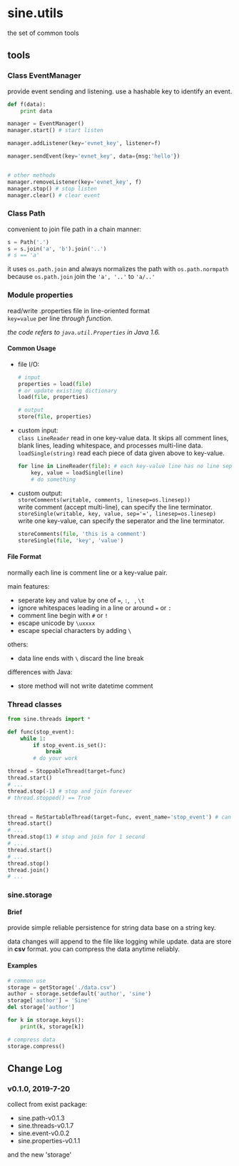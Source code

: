 # sine.utils

the set of common tools

## tools

### Class EventManager

provide event sending and listening.
use a hashable key to identify an event.

```python
def f(data):
    print data

manager = EventManager()
manager.start() # start listen

manager.addListener(key='evnet_key', listener=f)

manager.sendEvent(key='evnet_key', data={msg:'hello'})


# other methods
manager.removeListener(key='evnet_key', f)
manager.stop() # stop listen
manager.clear() # clear event
```

### Class Path

convenient to join file path in a chain manner:

```python
s = Path('.')
s = s.join('a', 'b').join('..')
# s == 'a'
```

it uses `os.path.join` and always normalizes the path with `os.path.normpath`  
because `os.path.join` join the `'a', '..'` to `'a/..'`

### Module properties

read/write .properties file in line-oriented format  
`key=value` per line *through function*.

*the code refers to `java.util.Properties` in Java 1.6.*

#### Common Usage

* file I/O:

    ```python
    # input
    properties = load(file)
    # or update existing dictionary
    load(file, properties)

    # output
    store(file, properties)
    ```

* custom input:  
    `class LineReader` read in one key-value data. It skips all comment lines,  
    blank lines, leading whitespace, and processes multi-line data.  
    `loadSingle(string)` read each piece of data given above to key-value.  

    ```python
    for line in LineReader(file): # each key-value line has no line seperator
        key, value = loadSingle(line)
        # do something
    ```

* custom output:  
    `storeComments(writable, comments, linesep=os.linesep))`  
    write comment (accept multi-line), can specify the line terminator.  
    `storeSingle(writable, key, value, sep='=', linesep=os.linesep)`  
    write one key-value, can specify the seperator and the line terminator.  

    ```python
    storeComments(file, 'this is a comment')
    storeSingle(file, 'key', 'value')
    ```

#### File Format

normally each line is comment line or a key-value pair.

main features:

* seperate key and value by one of `=`, `:`, ` `, `\t`
* ignore whitespaces leading in a line or around `=` or `:`
* comment line begin with `#` or `!`
* escape unicode by `\uxxxx`
* escape special characters by adding `\`

others:

* data line ends with `\` discard the line break

differences with Java:

* store method will not write datetime comment

### Thread classes

```python
from sine.threads import *

def func(stop_event):
    while 1:
        if stop_event.is_set():
            break
        # do your work

thread = StoppableThread(target=func)
thread.start()
# ...
thread.stop(-1) # stop and join forever
# thread.stopped() == True


thread = ReStartableThread(target=func, event_name='stop_event') # can specify the parameter's name
thread.start()
# ...
thread.stop(1) # stop and join for 1 second
# ...
thread.start()
# ...
thread.stop()
thread.join()
# ...
```

### sine.storage

#### Brief

provide simple reliable persistence for string data base on a string key.

data changes will append to the file like logging while update.
data are store in **csv** format.
you can compress the data anytime reliably.

#### Examples

```python
# common use
storage = getStorage('./data.csv')
author = storage.setdefault('author', 'sine')
storage['author'] = 'Sine'
del storage['author']

for k in storage.keys():
    print(k, storage[k])

# compress data
storage.compress()
```

## Change Log

### v0.1.0, 2019-7-20

collect from exist package:

* sine.path-v0.1.3
* sine.threads-v0.1.7
* sine.event-v0.0.2
* sine.properties-v0.1.1

and the new 'storage'
